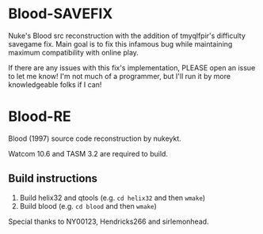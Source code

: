 # Blood-SAVEFIX
Nuke's Blood src reconstruction with the addition of tmyqlfpir's difficulty savegame fix. 
Main goal is to fix this infamous bug while maintaining maximum compatibility with online play.

If there are any issues with this fix's implementation, PLEASE open an issue to let me know! I'm not
much of a programmer, but I'll run it by more knowledgeable folks if I can!

# Blood-RE
Blood (1997) source code reconstruction by nukeykt.

Watcom 10.6 and TASM 3.2 are required to build.

## Build instructions
1) Build helix32 and qtools (e.g. `cd helix32` and then `wmake`)
2) Build blood (e.g. `cd blood` and then `wmake`)

Special thanks to NY00123, Hendricks266 and sirlemonhead.
